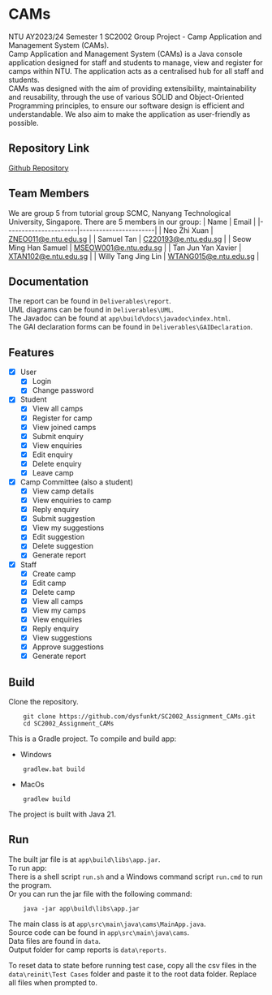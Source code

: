 # CAMs
NTU AY2023/24 Semester 1 SC2002 Group Project - Camp Application and Management System (CAMs).  
Camp Application and Management System (CAMs) is a Java console application designed for staff and students to manage, view and register for camps within NTU. The application acts as a centralised hub for all staff and students.  
CAMs was designed with the aim of providing extensibility, maintainability and reusability, through the use of various SOLID and Object-Oriented Programming principles, to ensure our software design is efficient and understandable. We also aim to make the application as user-friendly as possible. 

## Repository Link
[Github Repository](https://github.com/dysfunkt/SC2002_Assignment_CAMs)

## Team Members
We are group 5 from tutorial group SCMC, Nanyang Technological University, Singapore. There are 5 members in our group: 
| Name                 | Email                 |
|----------------------|-----------------------|
| Neo Zhi Xuan         | ZNEO011@e.ntu.edu.sg  |
| Samuel Tan           | C220193@e.ntu.edu.sg  |
| Seow Ming Han Samuel | MSEOW001@e.ntu.edu.sg |
| Tan Jun Yan Xavier   | XTAN102@e.ntu.edu.sg  |
| Willy Tang Jing Lin  | WTANG015@e.ntu.edu.sg |

## Documentation
The report can be found in `Deliverables\report`.  
UML diagrams can be found in `Deliverables\UML`.  
The Javadoc can be found at `app\build\docs\javadoc\index.html`.  
The GAI declaration forms can be found in `Deliverables\GAIDeclaration`.  

## Features
- [x] User
  - [x] Login
  - [x] Change password
- [x] Student
  - [x] View all camps
  - [x] Register for camp
  - [x] View joined camps
  - [x] Submit enquiry
  - [x] View enquiries
  - [x] Edit enquiry
  - [x] Delete enquiry
  - [x] Leave camp
- [x] Camp Committee (also a student)
  - [x] View camp details
  - [x] View enquiries to camp
  - [x] Reply enquiry
  - [x] Submit suggestion
  - [x] View my suggestions
  - [x] Edit suggestion
  - [x] Delete suggestion
  - [x] Generate report
- [x] Staff 
  - [x] Create camp
  - [x] Edit camp
  - [x] Delete camp
  - [x] View all camps
  - [x] View my camps
  - [x] View enquiries
  - [x] Reply enquiry
  - [x] View suggestions
  - [x] Approve suggestions
  - [x] Generate report

## Build
Clone the repository.
```
    git clone https://github.com/dysfunkt/SC2002_Assignment_CAMs.git
    cd SC2002_Assignment_CAMs
```
This is a Gradle project.
To compile and build app:  
- Windows
```
    gradlew.bat build
```
- MacOs
```
    gradlew build    
```
The project is built with Java 21.

## Run
The built jar file is at `app\build\libs\app.jar`.  
To run app:  
There is a shell script `run.sh` and a Windows command script `run.cmd` to run the program.  
Or you can run the jar file with the following command:  
```
    java -jar app\build\libs\app.jar
```
The main class is at `app\src\main\java\cams\MainApp.java`.  
Source code can be found in `app\src\main\java\cams`.  
Data files are found in `data`.  
Output folder for camp reports is `data\reports`.  
  
To reset data to state before running test case, copy all the csv files in the `data\reinit\Test Cases` folder and paste it to the root data folder.
Replace all files when prompted to.
